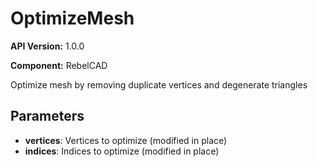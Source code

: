 # OptimizeMesh

**API Version:** 1.0.0

**Component:** RebelCAD

Optimize mesh by removing duplicate vertices and degenerate triangles

## Parameters

- **vertices**: Vertices to optimize (modified in place)
- **indices**: Indices to optimize (modified in place)

